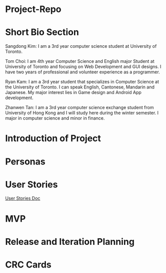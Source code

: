 # Project-Repo
# Short Bio Section

Sangdong Kim: I am a 3rd year computer science student at University of Toronto.

Tom Choi: I am 4th year Computer Science and English major Student at University of Toronto and focusing on Web Development and GUI designs. I have two years of professional and volunteer experience as a programmer. 

Ryan Kam: I am a 3rd year student that specializes in Computer Science at the University of Toronto. I can speak English, Cantonese, Mandarin and Japanese. My major interest lies in Game design and Android App development.

Zhanwen Tan: I am a 3rd year computer science exchange student from University of Hong Kong and I will study here during the winter semester. I major in computer science and minor in finance. 
# Introduction of Project



# Personas

# User Stories
[User Stories Doc](Phase1/user_stories.md)
# MVP

# Release and Iteration Planning

# CRC Cards

#

